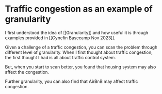 # Traffic congestion as an example of granularity
I first understood the idea of [[Granularity]] and how useful it is through examples provided in [[Cynefin Basecamp Nov 2023]].

Given a challenge of a traffic congestion, you can scan the problem through different level of granularity. When I first thought about traffic congestion, the first thought I had is all about traffic control system.

But, when you start to scan better, you found that housing system may also affect the congestion.

Further granularity, you can also find that AirBnB may affect traffic congestion.

<!-- #evergreen -->

<!-- {BearID:927194A6-51B9-44F5-9F64-0D920AF377A1} -->
